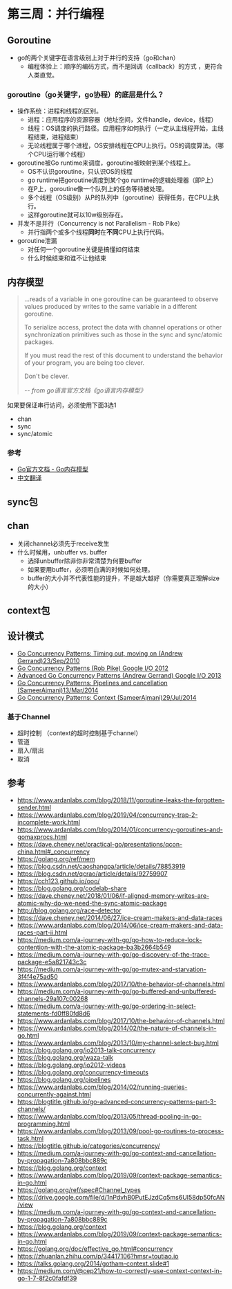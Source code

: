 # 第三周：并行编程

## Goroutine
- go的两个关键字在语言级别上对于并行的支持（go和chan）
    - 编程体验上：顺序的编码方式，而不是回调（callback）的方式 ，更符合人类直觉。
### goroutine（go关键字，go协程）的底层是什么？
  - 操作系统：进程和线程的区别。
    - 进程：应用程序的资源容器（地址空间，文件handle，device，线程）
    - 线程：OS调度的执行路径。应用程序如何执行（一定从主线程开始，主线程结束，进程结束）
    - 无论线程属于哪个进程，OS安排线程在CPU上执行。OS的调度算法。（哪个CPU运行哪个线程）
  - goroutine被Go runtime来调度，goroutine被映射到某个线程上。
    - OS不认识goroutine，只认识OS的线程
    - go runtime把goroutine调度到某个go runtime的逻辑处理器（即P上）
    - 在P上，goroutine像一个队列上的任务等待被处理。
    - 多个线程（OS级别）从P的队列中（goroutine）获得任务，在CPU上执行。
    - 这样goroutine就可以10w级别存在。
  - 并发不是并行（Concurrency is not Parallelism - Rob Pike）
    - 并行指两个或多个线程**同时**在**不同**CPU上执行代码。
  - goroutine泄漏
    - 对任何一个goroutine关键是搞懂如何结束
    - 什么时候结束和谁不让他结束

## 内存模型

> ...reads of a variable in one goroutine can be guaranteed to observe values produced by writes to the same variable in a different goroutine.
> 
> To serialize access, protect the data with channel operations or other synchronization primitives such as those in the sync and sync/atomic packages.
> 
> If you must read the rest of this document to understand the behavior of your program, you are being too clever. 
> 
> Don't be clever.
> 
> *-- from go语言官方文档《go语言内存模型》*

如果要保证串行访问，必须使用下面3选1
- chan
- sync
- sync/atomic

### 参考
- [Go官方文档 - Go内存模型](https://golang.org/ref/mem)
- [中文翻译](https://www.jianshu.com/p/5e44168f47a3)

## sync包

## chan
- 关闭channel必须先于receive发生
- 什么时候用，unbuffer vs. buffer
  - 选择unbuffer除非你非常清楚为何要buffer
  - 如果要用buffer，必须明白满的时候如何处理。
  - buffer的大小并不代表性能的提升，不是越大越好（你需要真正理解size的大小）

## context包

## 设计模式

- [Go Concurrency Patterns: Timing out, moving on (Andrew Gerrand)23/Sep/2010](https://blog.golang.org/concurrency-timeouts)
- [Go Concurrency Patterns (Rob Pike) Google I/O 2012](https://talks.golang.org/2012/concurrency.slide#1)
- [Advanced Go Concurrency Patterns (Andrew Gerrand) Google I/O 2013](https://blog.golang.org/io2013-talk-concurrency)
- [Go Concurrency Patterns: Pipelines and cancellation (SameerAjmani)13/Mar/2014](https://blog.golang.org/pipelines)
- [Go Concurrency Patterns: Context (SameerAjmani)29/Jul/2014](https://blog.golang.org/context)

### 基于Channel
  - 超时控制 （context的超时控制基于channel）
  - 管道
  - 扇入/扇出
  - 取消

## 参考

- https://www.ardanlabs.com/blog/2018/11/goroutine-leaks-the-forgotten-sender.html
- https://www.ardanlabs.com/blog/2019/04/concurrency-trap-2-incomplete-work.html
- https://www.ardanlabs.com/blog/2014/01/concurrency-goroutines-and-gomaxprocs.html
- https://dave.cheney.net/practical-go/presentations/qcon-china.html#_concurrency
- https://golang.org/ref/mem
- https://blog.csdn.net/caoshangpa/article/details/78853919
- https://blog.csdn.net/qcrao/article/details/92759907
- https://cch123.github.io/ooo/
- https://blog.golang.org/codelab-share
- https://dave.cheney.net/2018/01/06/if-aligned-memory-writes-are-atomic-why-do-we-need-the-sync-atomic-package
- http://blog.golang.org/race-detector
- https://dave.cheney.net/2014/06/27/ice-cream-makers-and-data-races
- https://www.ardanlabs.com/blog/2014/06/ice-cream-makers-and-data-races-part-ii.html
- https://medium.com/a-journey-with-go/go-how-to-reduce-lock-contention-with-the-atomic-package-ba3b2664b549
- https://medium.com/a-journey-with-go/go-discovery-of-the-trace-package-e5a821743c3c
- https://medium.com/a-journey-with-go/go-mutex-and-starvation-3f4f4e75ad50
- https://www.ardanlabs.com/blog/2017/10/the-behavior-of-channels.html
- https://medium.com/a-journey-with-go/go-buffered-and-unbuffered-channels-29a107c00268
- https://medium.com/a-journey-with-go/go-ordering-in-select-statements-fd0ff80fd8d6
- https://www.ardanlabs.com/blog/2017/10/the-behavior-of-channels.html
- https://www.ardanlabs.com/blog/2014/02/the-nature-of-channels-in-go.html
- https://www.ardanlabs.com/blog/2013/10/my-channel-select-bug.html
- https://blog.golang.org/io2013-talk-concurrency
- https://blog.golang.org/waza-talk
- https://blog.golang.org/io2012-videos
- https://blog.golang.org/concurrency-timeouts
- https://blog.golang.org/pipelines
- https://www.ardanlabs.com/blog/2014/02/running-queries-concurrently-against.html
- https://blogtitle.github.io/go-advanced-concurrency-patterns-part-3-channels/
- https://www.ardanlabs.com/blog/2013/05/thread-pooling-in-go-programming.html
- https://www.ardanlabs.com/blog/2013/09/pool-go-routines-to-process-task.html
- https://blogtitle.github.io/categories/concurrency/
- https://medium.com/a-journey-with-go/go-context-and-cancellation-by-propagation-7a808bbc889c
- https://blog.golang.org/context
- https://www.ardanlabs.com/blog/2019/09/context-package-semantics-in-go.html
- https://golang.org/ref/spec#Channel_types
- https://drive.google.com/file/d/1nPdvhB0PutEJzdCq5ms6UI58dp50fcAN/view
- https://medium.com/a-journey-with-go/go-context-and-cancellation-by-propagation-7a808bbc889c
- https://blog.golang.org/context
- https://www.ardanlabs.com/blog/2019/09/context-package-semantics-in-go.html
- https://golang.org/doc/effective_go.html#concurrency
- https://zhuanlan.zhihu.com/p/34417106?hmsr=toutiao.io
- https://talks.golang.org/2014/gotham-context.slide#1
- https://medium.com/@cep21/how-to-correctly-use-context-context-in-go-1-7-8f2c0fafdf39

